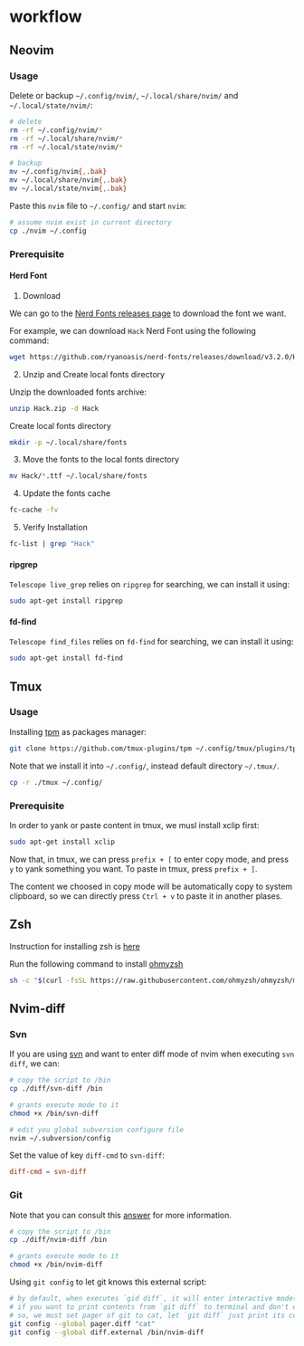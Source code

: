# workflow

## Neovim

### Usage

Delete or backup `~/.config/nvim/`, `~/.local/share/nvim/` and `~/.local/state/nvim/`:

```sh
# delete
rm -rf ~/.config/nvim/*
rm -rf ~/.local/share/nvim/*
rm -rf ~/.local/state/nvim/*

# backup
mv ~/.config/nvim{,.bak}
mv ~/.local/share/nvim{,.bak}
mv ~/.local/state/nvim{,.bak}
```

Paste this `nvim` file to `~/.config/` and start `nvim`:

```sh
# assume nvim exist in current directory
cp ./nvim ~/.config
```

### Prerequisite

#### Herd Font

1. Download

We can go to the [Nerd Fonts releases page](https://github.com/ryanoasis/nerd-fonts/releases) to download the font we want.

For example, we can download `Hack` Nerd Font using the following command:

```bash
wget https://github.com/ryanoasis/nerd-fonts/releases/download/v3.2.0/Hack.zip
```

2. Unzip and Create local fonts directory

Unzip the downloaded fonts archive:

```bash
unzip Hack.zip -d Hack
```

Create local fonts directory

```bash
mkdir -p ~/.local/share/fonts
```

3. Move the fonts to the local fonts directory

```bash
mv Hack/*.ttf ~/.local/share/fonts
```

4. Update the fonts cache

```bash
fc-cache -fv
```

5. Verify Installation

```bash
fc-list | grep "Hack"
```

#### ripgrep

`Telescope live_grep` relies on `ripgrep` for searching, we can install it using:

```bash
sudo apt-get install ripgrep
```

#### fd-find

`Telescope find_files` relies on `fd-find` for searching, we can install it using:

```bash
sudo apt-get install fd-find
```

## Tmux

### Usage

Installing [tpm](https://github.com/tmux-plugins/tpm) as packages manager:

```sh
git clone https://github.com/tmux-plugins/tpm ~/.config/tmux/plugins/tpm
```

Note that we install it into `~/.config/`, instead default directory `~/.tmux/`.

```sh
cp -r ./tmux ~/.config/
```

### Prerequisite

In order to yank or paste content in tmux, we musl install xclip first:

```sh
sudo apt-get install xclip
```

Now that, in tmux, we can press `prefix + [` to enter copy mode, and press `y` to yank something you want. To paste in tmux, press `prefix + ]`. 

The content we choosed in copy mode will be automatically copy to system clipboard, so we can directly press `Ctrl + v` to paste it in another plases.

## Zsh

Instruction for installing zsh is [here](https://github.com/ohmyzsh/ohmyzsh/wiki/Installing-ZSH)

Run the following command to install [ohmyzsh](https://github.com/ohmyzsh/ohmyzsh)

```sh
sh -c "$(curl -fsSL https://raw.githubusercontent.com/ohmyzsh/ohmyzsh/master/tools/install.sh)"
```

## Nvim-diff

### Svn

If you are using [svn](https://subversion.apache.org/) and want to enter diff mode of nvim when executing `svn diff`, we can:

```sh
# copy the script to /bin
cp ./diff/svn-diff /bin

# grants execute mode to it
chmod +x /bin/svn-diff

# edit you global subversion configure file
nvim ~/.subversion/config
```

Set the value of key `diff-cmd` to `svn-diff`:

```conf
diff-cmd = svn-diff
```

### Git

Note that you can consult this [answer](https://stackoverflow.com/questions/7669963/how-can-i-get-a-side-by-side-diff-when-i-do-git-diff) for more information.

```sh
# copy the script to /bin
cp ./diff/nvim-diff /bin

# grants execute mode to it
chmod +x /bin/nvim-diff
```

Using `git config` to let git knows this external script:

```sh
# by default, when executes `gid diff`, it will enter interactive mode(e.g. it will automatically enter less)
# if you want to print contents from `git diff` to terminal and don't enter interactive mode, you can execute `git --no-pager diff`
# so, we must set pager of git to cat, let `git diff` just print its content to terminal
git config --global pager.diff "cat"
git config --global diff.external /bin/nvim-diff
```
